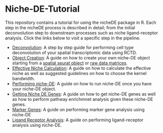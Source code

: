 # Niche-DE-Tutorial
This repository contains a tutorial for using the nicheDE package in R. Each step in the nicheDE process is described in detail; from the initial deconvolution step to downstream processes such as niche ligand-receptor analysis. Click the links below to visit a specific step in the pipeline.
+ [Deconvolution](https://github.com/Kmason23/Niche-DE-Tutorial/tree/main/Deconvolution): A step by step guide for performing cell type deconvolution of your spatial transcriptomic data using RCTD.
+ [Object Creation](https://github.com/Kmason23/Niche-DE-Tutorial/tree/main/ObjectCreation): A guide on how to create your own niche-DE object starting from a [spatial seurat object](https://github.com/Kmason23/Niche-DE-Tutorial/tree/main/ObjectCreation/FromSeurat) or [raw data matrices](https://github.com/Kmason23/Niche-DE-Tutorial/tree/main/ObjectCreation/FromRaw).
+ [Effective Niche Calculation](https://github.com/Kmason23/Niche-DE-Tutorial/tree/main/EffectiveNicheCalculation): A guide on how to calculate the effective niche as well as suggested guidelines on how to choose the kernel bandwidth.
+ [Performing niche-DE](https://github.com/Kmason23/Niche-DE-Tutorial/tree/main/PerformingNicheDE): A guide on how to run niche-DE once you have your niche-DE object.
+ [Getting Niche DE Genes](https://github.com/Kmason23/Niche-DE-Tutorial/tree/main/GettingNicheDEGenes): A guide on how to get niche-DE genes as well as how to perform pathway enrichmnet analysis given these niche-DE genes.
+ [Marker Genes](https://github.com/Kmason23/Niche-DE-Tutorial/tree/main/MarkerGenes): A guide on performing marker gene analysis using niche-DE
+ [Ligand Receptor Analysis](https://github.com/Kmason23/Niche-DE-Tutorial/tree/main/LigandReceptorAnalysis): A guide on performing ligand-receptor analysis using niche-DE.
